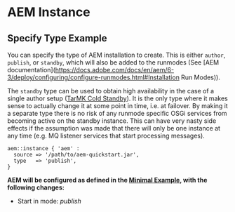 # AEM Instance

## Specify Type Example

You can specify the type of AEM installation to create. This is either `author`, `publish`, or `standby`, which will also be added to the runmodes (See [AEM documentation](https://docs.adobe.com/docs/en/aem/6-3/deploy/configuring/configure-runmodes.html#Installation Run Modes)). 

The `standby` type can be used to obtain high availability in the case of a single author setup ([TarMK Cold Standby](https://helpx.adobe.com/experience-manager/6-3/sites/deploying/using/tarmk-cold-standby.html)). It is the only type where it makes sense to actually change it at some point in time, i.e. at failover.
By making it a separate type there is no risk of any runmode specific OSGi services from becoming active on the standby instance. This can have very nasty side effects if the assumption was made that there will only be one instance at any time (e.g. MQ listener services that start processing messages).  


~~~ puppet
aem::instance { 'aem' :
  source => '/path/to/aem-quickstart.jar',
  type   => 'publish',
}
~~~

**AEM will be configured as defined in the [Minimal Example](/docs/aem-instance/Minimal.md), with the following changes:**

* Start in mode: *publish*

